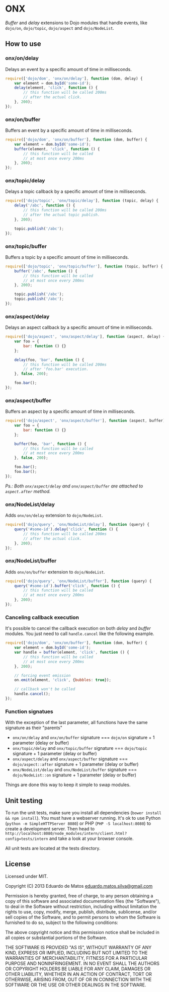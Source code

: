 # ONX
_Buffer_ and _delay_ extensions to Dojo modules that handle events, like `dojo/on`, `dojo/topic`, `dojo/aspect` and `dojo/NodeList`.

## How to use

### onx/on/delay
Delays an event by a specific amount of time in milliseconds.

```javascript   
require(['dojo/dom', 'onx/on/delay'], function (dom, delay) {
    var element = dom.byId('some-id');
    delay(element, 'click', function () {
        // this function will be called 200ms
        // after the actual click.
    }, 200);
});
```

### onx/on/buffer
Buffers an event by a specific amount of time in milliseconds.

```javascript
require(['dojo/dom', 'onx/on/buffer'], function (dom, buffer) {
    var element = dom.byId('some-id');
    buffer(element, 'click', function () {
        // this function will be called
        // at most once every 200ms
    }, 200);
});
```

### onx/topic/delay
Delays a topic callback by a specific amount of time in milliseconds.

```javascript
require(['dojo/topic', 'onx/topic/delay'], function (topic, delay) {
    delay('/abc', function () {
        // this function will be called 200ms
        // after the actual topic publish.
    }, 200);

    topic.publish('/abc');
});
```

### onx/topic/buffer
Buffers a topic by a specific amount of time in milliseconds.

```javascript
require(['dojo/topic', 'onx/topic/buffer'], function (topic, buffer) {
    buffer('/abc', function () {
        // this function will be called
        // at most once every 200ms
    }, 200);

    topic.publish('/abc');
    topic.publish('/abc');
});
```

### onx/aspect/delay
Delays an aspect callback by a specific amount of time in milliseconds.

```javascript
require(['dojo/aspect', 'onx/aspect/delay'], function (aspect, delay) {
    var foo = {
        bar: function () {}
    };

    delay(foo, 'bar', function () {
        // this function will be called 200ms
        // after 'foo.bar' execution.
    }, false, 200);

    foo.bar();
});
```

### onx/aspect/buffer
Buffers an aspect by a specific amount of time in milliseconds.

```javascript
require(['dojo/aspect', 'onx/aspect/buffer'], function (aspect, buffer) {
    var foo = {
        bar: function () {}
    };

    buffer(foo, 'bar', function () {
        // this function will be called
        // at most once every 200ms
    }, false, 200);

    foo.bar();
    foo.bar();
});
```

_Ps.: Both `onx/aspect/delay` and `onx/aspect/buffer` are attached to `aspect.after` method._

### onx/NodeList/delay
Adds `onx/on/delay` extension to `dojo/NodeList`.

```javascript
require(['dojo/query', 'onx/NodeList/delay'], function (query) {
    query('#some-id').delay('click', function () {
        // this function will be called 200ms
        // after the actual click.
    }, 200);
});
```

### onx/NodeList/buffer
Adds `onx/on/buffer` extension to `dojo/NodeList`.

```javascript
require(['dojo/query', 'onx/NodeList/buffer'], function (query) {
    query('#some-id').buffer('click', function () {
        // this function will be called
        // at most once every 200ms
    }, 200);
});
```

### Canceling callback execution
It's possible to cancel the callback execution on both _delay_ and _buffer_ modules.
You just need to call `handle.cancel` like the following example.

```javascript
require(['dojo/dom', 'onx/on/buffer'], function (dom, buffer) {
    var element = dom.byId('some-id');
    var handle = buffer(element, 'click', function () {
        // this function will be called
        // at most once every 200ms
    }, 200);

    // forcing event emission
    on.emit(element, 'click', {bubbles: true});

    // callback won't be called
    handle.cancel();
});
```

### Function signatues
With the exception of the last parameter, all functions have the same signature as their "parents"

* `onx/on/delay` and `onx/on/buffer` signature === `dojo/on` signature + 1 parameter (delay or buffer)
* `onx/topic/delay` and `onx/topic/buffer` signature === `dojo/topic` signature + 1 parameter (delay or buffer)
* `onx/aspect/delay` and `onx/aspect/buffer` signature === `dojo/aspect::after` signature + 1 parameter (delay or buffer)
* `onx/NodeList/delay` and `onx/NodeList/buffer` signature === `dojo/NodeList::on` signature + 1 parameter (delay or buffer)

Things are done this way to keep it simple to swap modules.

## Unit testing
To run the unit tests, make sure you install all dependencies (`bower install && npm install`).
You must have a webserver running. It's ok to use Python (`python -m SimpleHTTPServer 8080`) or PHP (`PHP -S localhost:8080`) to create a development server. Then head to `http://localhost:8080/node_modules/intern/client.html?config=tests/intern` and take a look at your browser console.

All unit tests are located at the tests directory.

## License
Licensed under MIT.

Copyright (C) 2013 Eduardo de Matos eduardo.matos.silva@gmail.com

Permission is hereby granted, free of charge, to any person obtaining a copy of this software and associated documentation files (the "Software"), to deal in the Software without restriction, including without limitation the rights to use, copy, modify, merge, publish, distribute, sublicense, and/or sell copies of the Software, and to permit persons to whom the Software is furnished to do so, subject to the following conditions:

The above copyright notice and this permission notice shall be included in all copies or substantial portions of the Software.

THE SOFTWARE IS PROVIDED "AS IS", WITHOUT WARRANTY OF ANY KIND, EXPRESS OR IMPLIED, INCLUDING BUT NOT LIMITED TO THE WARRANTIES OF MERCHANTABILITY, FITNESS FOR A PARTICULAR PURPOSE AND NONINFRINGEMENT. IN NO EVENT SHALL THE AUTHORS OR COPYRIGHT HOLDERS BE LIABLE FOR ANY CLAIM, DAMAGES OR OTHER LIABILITY, WHETHER IN AN ACTION OF CONTRACT, TORT OR OTHERWISE, ARISING FROM, OUT OF OR IN CONNECTION WITH THE SOFTWARE OR THE USE OR OTHER DEALINGS IN THE SOFTWARE.
